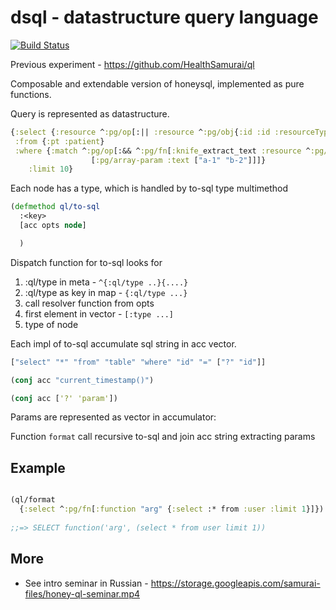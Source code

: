 # dsql - datastructure query language

[![Build Status](https://travis-ci.org/HealthSamurai/dsql.svg?branch=master)](https://travis-ci.org/HealthSamurai/dsql)

Previous experiment - https://github.com/HealthSamurai/ql

Composable and extendable version of honeysql, 
implemented as pure functions.

Query is represented as datastructure.

```clj
{:select {:resource ^:pg/op[:|| :resource ^:pg/obj{:id :id :resourceType "Patient"}]}
 :from {:pt :patient}
 :where {:match ^:pg/op[:&& ^:pg/fn[:knife_extract_text :resource ^:pg/jsonb[["match"]]]
                  [:pg/array-param :text ["a-1" "b-2"]]]}
    :limit 10}
```

Each node has a type, which is handled by to-sql type multimethod

```clj
(defmethod ql/to-sql
  :<key>
  [acc opts node]

  )
```

Dispatch function for to-sql looks for 

1. :ql/type in meta - `^{:ql/type ..}{....}`
2. :ql/type as key in map - `{:ql/type ...}`
3. call resolver function from opts
4. first element in vector - `[:type ...]`
5. type of node

Each impl of to-sql accumulate sql string in acc vector.

```clj
["select" "*" "from" "table" "where" "id" "=" ["?" "id"]]

(conj acc "current_timestamp()")

(conj acc ['?' 'param'])
```

Params are represented as vector in accumulator:

Function `format` call recursive to-sql and join acc string extracting params

## Example

```clj

(ql/format
  {:select ^:pg/fn[:function "arg" {:select :* from :user :limit 1}]})
  
;;=> SELECT function('arg', (select * from user limit 1))  

```

## More

* See intro seminar in Russian - https://storage.googleapis.com/samurai-files/honey-ql-seminar.mp4

